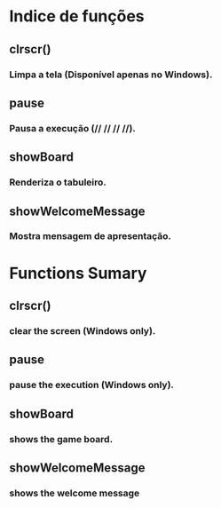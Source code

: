 # Indice de funções

## clrscr() 
### Limpa a tela (Disponível apenas no Windows).
## pause
### Pausa a execução (// // // //).
## showBoard
### Renderiza o tabuleiro.
## showWelcomeMessage
### Mostra mensagem de apresentação.

# Functions Sumary

## clrscr() 
### clear the screen (Windows only).
## pause
### pause the execution (Windows only).
## showBoard
### shows the game board.
## showWelcomeMessage
### shows the welcome message
